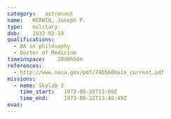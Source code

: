 ```yaml
---
category:	astronaut
name:	KERWIN, Joseph P.
type:	military
dob:	1932-02-19
qualifications:
  - BA in philosophy
  - Doctor of Medicine
timeinspace:	28d0h50m
references:
  - http://www.nasa.gov/pdf/740566main_current.pdf
missions:
  - name: Skylab 2
    time_start:   1973-05-25T13:00Z
    time_end:     1973-06-22T13:49:49Z
evas:
---
```

